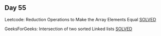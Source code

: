 ## Day 55

Leetcode: Reduction Operations to Make the Array Elements Equal 
[SOLVED](https://leetcode.com/problems/reduction-operations-to-make-the-array-elements-equal/description/?envType=daily-question&envId=2023-11-19)

GeeksForGeeks: Intersection of two sorted Linked lists 
[SOLVED](https://www.geeksforgeeks.org/problems/intersection-of-two-sorted-linked-lists/1)